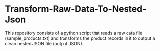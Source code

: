 # Transform-Raw-Data-To-Nested-Json
This repository consists of a python script that reads a raw data file (sample_products.txt) and transforms the product records in it to output a clean nested JSON file (output.JSON).
